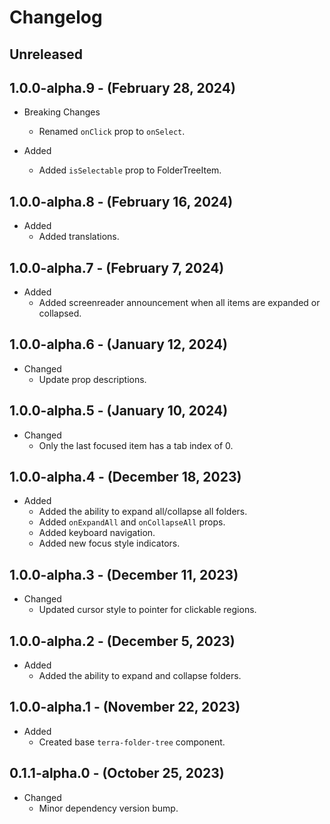 # Changelog

## Unreleased

## 1.0.0-alpha.9 - (February 28, 2024)

* Breaking Changes
  * Renamed `onClick` prop to `onSelect`.

* Added
  * Added `isSelectable` prop to FolderTreeItem.

## 1.0.0-alpha.8 - (February 16, 2024)

* Added
  * Added translations.

## 1.0.0-alpha.7 - (February 7, 2024)

* Added
  * Added screenreader announcement when all items are expanded or collapsed.

## 1.0.0-alpha.6 - (January 12, 2024)

* Changed
  * Update prop descriptions.

## 1.0.0-alpha.5 - (January 10, 2024)

* Changed
  * Only the last focused item has a tab index of 0.

## 1.0.0-alpha.4 - (December 18, 2023)

* Added
  * Added the ability to expand all/collapse all folders.
  * Added `onExpandAll` and `onCollapseAll` props.
  * Added keyboard navigation.
  * Added new focus style indicators.

## 1.0.0-alpha.3 - (December 11, 2023)

* Changed
  * Updated cursor style to pointer for clickable regions.

## 1.0.0-alpha.2 - (December 5, 2023)

* Added
  * Added the ability to expand and collapse folders.

## 1.0.0-alpha.1 - (November 22, 2023)

* Added
  * Created base `terra-folder-tree` component.

## 0.1.1-alpha.0 - (October 25, 2023)

* Changed
  * Minor dependency version bump.
